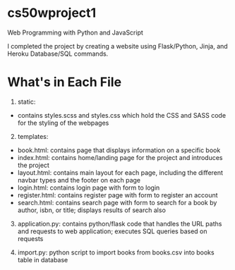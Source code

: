 # cs50wproject1

Web Programming with Python and JavaScript

I completed the project by creating a website using Flask/Python, Jinja, and Heroku Database/SQL commands.

# What's in Each File

1. static:
- contains styles.scss and styles.css which hold the CSS and SASS code for the styling of the webpages

2. templates:
- book.html: contains page that displays information on a specific book
- index.html: contains home/landing page for the project and introduces the project
- layout.html: contains main layout for each page, including the different navbar types and the footer on each page
- login.html: contains login page with form to login
- register.html: contains register page with form to register an account
- search.html: contains search page with form to search for a book by author, isbn, or title; displays results of search also

3. application.py: contains python/flask code that handles the URL paths and requests to web application; executes SQL queries based on requests

4. import.py: python script to import books from books.csv into books table in database
